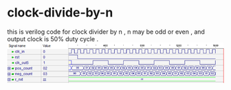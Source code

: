 # clock-divide-by-n
this is verilog code for clock divider by n ,  n may be odd or even , and output clock is 50% duty cycle .
![alt wf](https://github.com/vlsicad/clock-divide-by-n/blob/main/images/clk_div_by5.png)
